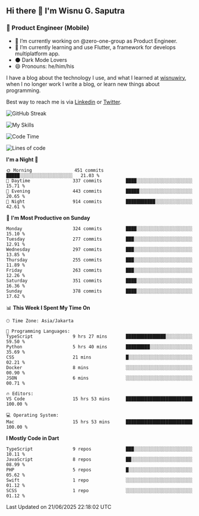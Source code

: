 ## Hi there 👋 I'm Wisnu G. Saputra

### :mobile_phone_off: Product Engineer (Mobile)

- 🔭 I’m currently working on @zero-one-group as Product Engineer.
- 🌱 I’m currently learning and use Flutter, a framework for develops multiplatform app.
- 🌑 Dark Mode Lovers
- 😄 Pronouns: he/him/his

I have a blog about the technology I use, and what I learned at [wisnuwiry](https://wisnuwiry.space/), when I no longer work I write a blog, or learn new things about programming.

Best way to reach me is via [Linkedin](https://www.linkedin.com/in/wisnu-saputra/) or [Twitter](https://twitter.com/wisnuwiry).

![GitHub Streak](https://streak-stats.demolab.com?user=wisnuwiry&theme=dark&hide_border=true)

![My Skills](https://skillicons.dev/icons?i=dart,flutter,kotlin,swift,go,js,css,neovim,git,linux&perline=5)

<!--START_SECTION:waka-->
![Code Time](http://img.shields.io/badge/Code%20Time-1%2C951%20hrs%2039%20mins-blue)

![Lines of code](https://img.shields.io/badge/From%20Hello%20World%20I%27ve%20Written-2.6%20million%20lines%20of%20code-blue)

**I'm a Night 🦉** 

```text
🌞 Morning                451 commits         █████░░░░░░░░░░░░░░░░░░░░   21.03 % 
🌆 Daytime                337 commits         ████░░░░░░░░░░░░░░░░░░░░░   15.71 % 
🌃 Evening                443 commits         █████░░░░░░░░░░░░░░░░░░░░   20.65 % 
🌙 Night                  914 commits         ███████████░░░░░░░░░░░░░░   42.61 % 
```
📅 **I'm Most Productive on Sunday** 

```text
Monday                   324 commits         ████░░░░░░░░░░░░░░░░░░░░░   15.10 % 
Tuesday                  277 commits         ███░░░░░░░░░░░░░░░░░░░░░░   12.91 % 
Wednesday                297 commits         ███░░░░░░░░░░░░░░░░░░░░░░   13.85 % 
Thursday                 255 commits         ███░░░░░░░░░░░░░░░░░░░░░░   11.89 % 
Friday                   263 commits         ███░░░░░░░░░░░░░░░░░░░░░░   12.26 % 
Saturday                 351 commits         ████░░░░░░░░░░░░░░░░░░░░░   16.36 % 
Sunday                   378 commits         ████░░░░░░░░░░░░░░░░░░░░░   17.62 % 
```


📊 **This Week I Spent My Time On** 

```text
🕑︎ Time Zone: Asia/Jakarta

💬 Programming Languages: 
TypeScript               9 hrs 27 mins       ███████████████░░░░░░░░░░   59.50 % 
Python                   5 hrs 40 mins       █████████░░░░░░░░░░░░░░░░   35.69 % 
CSS                      21 mins             █░░░░░░░░░░░░░░░░░░░░░░░░   02.21 % 
Docker                   8 mins              ░░░░░░░░░░░░░░░░░░░░░░░░░   00.90 % 
JSON                     6 mins              ░░░░░░░░░░░░░░░░░░░░░░░░░   00.71 % 

🔥 Editors: 
VS Code                  15 hrs 53 mins      █████████████████████████   100.00 % 

💻 Operating System: 
Mac                      15 hrs 53 mins      █████████████████████████   100.00 % 
```

**I Mostly Code in Dart** 

```text
TypeScript               9 repos             ███░░░░░░░░░░░░░░░░░░░░░░   10.11 % 
JavaScript               8 repos             ██░░░░░░░░░░░░░░░░░░░░░░░   08.99 % 
PHP                      5 repos             █░░░░░░░░░░░░░░░░░░░░░░░░   05.62 % 
Swift                    1 repo              ░░░░░░░░░░░░░░░░░░░░░░░░░   01.12 % 
SCSS                     1 repo              ░░░░░░░░░░░░░░░░░░░░░░░░░   01.12 % 
```




 Last Updated on 21/06/2025 22:18:02 UTC
<!--END_SECTION:waka-->
